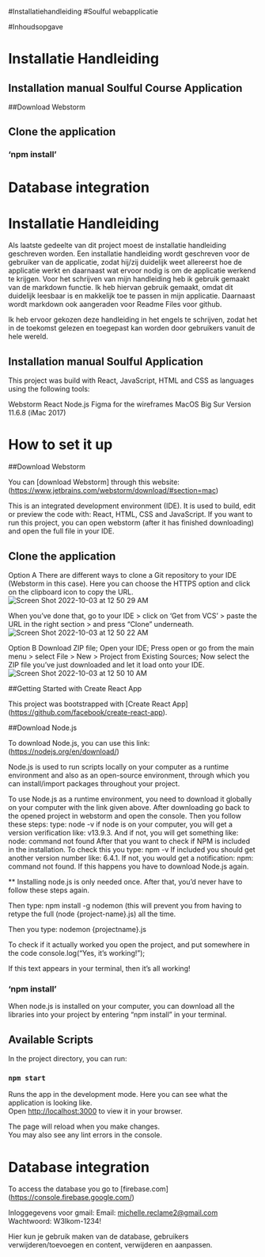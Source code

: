 
#Installatiehandleiding 
#Soulful webapplicatie


#Inhoudsopgave

# Installatie Handleiding
## Installation manual Soulful Course Application
##Download Webstorm
## Clone the application
### ‘npm install’
# Database integration


# Installatie Handleiding
Als laatste gedeelte van dit project moest de installatie handleiding geschreven worden. Een installatie handleiding wordt geschreven voor de gebruiker van de applicatie, zodat hij/zij duidelijk weet allereerst hoe de applicatie werkt en daarnaast wat ervoor nodig is om de applicatie werkend te krijgen. Voor het schrijven van mijn handleiding heb ik gebruik gemaakt van de markdown functie. Ik heb hiervan gebruik gemaakt, omdat dit duidelijk leesbaar is en makkelijk toe te passen in mijn applicatie. Daarnaast wordt markdown ook aangeraden voor Readme Files voor github. 

Ik heb ervoor gekozen deze handleiding in het engels te schrijven, zodat het in de toekomst gelezen en toegepast kan worden door gebruikers vanuit de hele wereld. 

## Installation manual Soulful Application
This project was build with React, JavaScript, HTML and CSS as languages using the following tools:

Webstorm
React 
Node.js
Figma for the wireframes
MacOS Big Sur Version 11.6.8 (iMac 2017) 

# How to set it up

##Download Webstorm 

You can [download Webstorm] through this website: (https://www.jetbrains.com/webstorm/download/#section=mac)

This is an integrated development environment (IDE). It is used to build, edit or preview the code with: React, HTML, CSS and JavaScript. If you want to run this project, you can open webstorm (after it has finished downloading) and open the full file in your IDE.

## Clone the application 
Option A
There are different ways to clone a Git repository to your IDE (Webstorm in this case). Here you can choose the HTTPS option and click on the clipboard icon to copy the URL.
![Screen Shot 2022-10-03 at 12 50 29 AM](https://user-images.githubusercontent.com/87495212/193504108-f29eea65-c43b-4dd8-addf-a85b001d7bf4.png)

When you’ve done that, go to your IDE > click on ‘Get from VCS’ > paste the URL in the right section > and press “Clone” underneath.
![Screen Shot 2022-10-03 at 12 50 22 AM](https://user-images.githubusercontent.com/87495212/193504203-d2fd1f15-9014-442a-9d50-a130df88207f.png)


Option B
Download ZIP file; Open your IDE; Press open or go from the main menu > select File > New > Project from Existing Sources; Now select the ZIP file you’ve just downloaded and let it load onto your IDE.
![Screen Shot 2022-10-03 at 12 50 10 AM](https://user-images.githubusercontent.com/87495212/193504232-cc5506d2-5548-42aa-aaee-c3ab8da0b0fe.png)

##Getting Started with Create React App 

This project was bootstrapped with [Create React App] (https://github.com/facebook/create-react-app).

##Download Node.js

To download Node.js, you can use this link: (https://nodejs.org/en/download/)

Node.js is used to run scripts locally on your computer as a runtime environment and also as an open-source environment, through which you can install/import packages throughout your project. 

To  use Node.js as a runtime environment, you need to download it globally on your computer with the link given above. After downloading go back to the opened project in webstorm and open the console. 
Then you follow these steps: 
type: node -v
if node is on your computer, you will get a version verification like: v13.9.3. And if not, you will get something like: node: command not found
After that you want to check if NPM is included in the installation. To check this you type: npm -v
If included you should get another version number like: 6.4.1. If not, you would get a notification: npm: command not found. If this happens you have to download Node.js again. 

** Installing node.js is only needed once. After that, you’d never have to follow these steps again. 

Then type: npm install -g nodemon (this will prevent you from having to retype the full (node {project-name}.js) all the time. 

Then you type: nodemon {projectname}.js

To check if it actually worked you open the project, and put somewhere in the code console.log(“Yes, it’s working!”);

If this text appears in your terminal, then it’s all working! 

### ‘npm install’ 

When node.js is installed on your computer, you can download all the libraries into your project by entering “npm install” in your terminal. 

## Available Scripts

In the project directory, you can run:

### `npm start`

Runs the app in the development mode. Here you can see what the application is looking like.\
Open [http://localhost:3000](http://localhost:3000) to view it in your browser.

The page will reload when you make changes.\
You may also see any lint errors in the console.

# Database integration 

To access the database you go to [firebase.com] (https://console.firebase.google.com/)

Inloggegevens voor gmail:
Email: michelle.reclame2@gmail.com
Wachtwoord: W3lkom-1234!

Hier kun je gebruik maken van de database, gebruikers verwijderen/toevoegen en content, verwijderen en aanpassen. 

